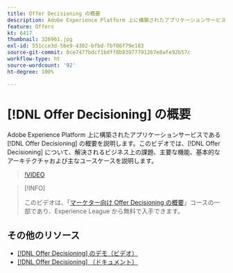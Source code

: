 ```yaml
---
title: Offer Decisioning の概要
description: Adobe Experience Platform 上に構築されたアプリケーションサービスである Offer Decisioning の概要を説明します。
feature: Offers
kt: 6417
thumbnail: 326961.jpg
exl-id: 551cce3d-58e9-4302-bfbd-fbf86f79e183
source-git-commit: 0ce7477bdcf1bdff8b83977791267e8afe92b57c
workflow-type: ht
source-wordcount: '92'
ht-degree: 100%

---
```


# [!DNL Offer Decisioning] の概要

Adobe Experience Platform 上に構築されたアプリケーションサービスである [!DNL Offer Decisioning] の概要を説明します。このビデオでは、[!DNL Offer Decisioning] について、解決されるビジネス上の課題、主要な機能、基本的なアーキテクチャおよび主なユースケースを説明します。


>[!VIDEO](https://video.tv.adobe.com/v/326961?quality=12&learn=on)

>[!INFO]
>
> このビデオは、「[マーケター向け Offer Decisioning の概要](https://experienceleague.adobe.com/?recommended=ExperiencePlatform-U-1-2020.1.offerdecisioning)」コースの一部であり、Experience League から無料で入手できます。

## その他のリソース

* [  [!DNL Offer Decisioning]  のデモ（ビデオ）](demo-of-offer-decisioning.md)
* [[!DNL Offer Decisioning] （ドキュメント）](https://experienceleague.adobe.com/docs/offer-decisioning/using/get-started/starting-offer-decisioning.html?lang=ja)
